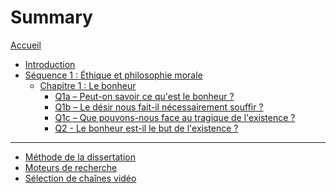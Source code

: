 # Summary

[Accueil](README.md)
- [Introduction](intro.md)
- [Séquence 1 : Éthique et philosophie morale](s1.md)
	- [Chapitre 1 : Le bonheur](s1-ch1.md)
		- [Q1a – Peut-on savoir ce qu'est le bonheur ?](s1-ch1-q1a.md)
		- [Q1b – Le désir nous fait-il nécessairement souffir ?](s1-ch1-q1b.md)
		- [Q1c – Que pouvons-nous face au tragique de l'existence ?](s1-ch1-q1c.md)
		- [Q2 - Le bonheur est-il le but de l'existence ?](s1-ch1-q2.md)

---
- [Méthode de la dissertation](methode-dissertation.md)
- [Moteurs de recherche](moteurs-de-recherche.md)
- [Sélection de chaînes vidéo](selection-chaines-video.md)

<!-- 
---

- [Révisions](revisions.md)
	- [Les philosophes vus en cours](frise-chronologique.md)	
-->